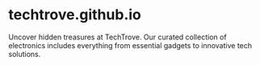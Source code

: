 # techtrove.github.io
Uncover hidden treasures at TechTrove. Our curated collection of electronics includes everything from essential gadgets to innovative tech solutions.
